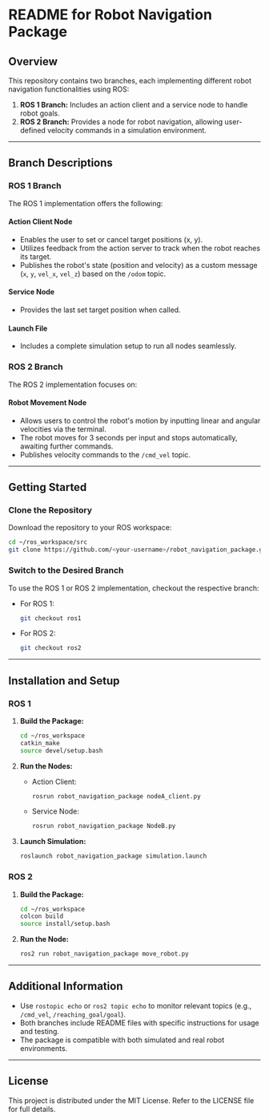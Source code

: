 # README for Robot Navigation Package

## Overview
This repository contains two branches, each implementing different robot navigation functionalities using ROS:

1. **ROS 1 Branch:** Includes an action client and a service node to handle robot goals.
2. **ROS 2 Branch:** Provides a node for robot navigation, allowing user-defined velocity commands in a simulation environment.

---

## Branch Descriptions

### ROS 1 Branch
The ROS 1 implementation offers the following:

#### **Action Client Node**
- Enables the user to set or cancel target positions (x, y).
- Utilizes feedback from the action server to track when the robot reaches its target.
- Publishes the robot's state (position and velocity) as a custom message (`x`, `y`, `vel_x`, `vel_z`) based on the `/odom` topic.

#### **Service Node**
- Provides the last set target position when called.

#### **Launch File**
- Includes a complete simulation setup to run all nodes seamlessly.

### ROS 2 Branch
The ROS 2 implementation focuses on:

#### **Robot Movement Node**
- Allows users to control the robot's motion by inputting linear and angular velocities via the terminal.
- The robot moves for 3 seconds per input and stops automatically, awaiting further commands.
- Publishes velocity commands to the `/cmd_vel` topic.

---

## Getting Started

### Clone the Repository
Download the repository to your ROS workspace:

```bash
cd ~/ros_workspace/src
git clone https://github.com/<your-username>/robot_navigation_package.git
```

### Switch to the Desired Branch
To use the ROS 1 or ROS 2 implementation, checkout the respective branch:

- For ROS 1:
  ```bash
  git checkout ros1
  ```

- For ROS 2:
  ```bash
  git checkout ros2
  ```

---

## Installation and Setup

### ROS 1
1. **Build the Package:**
   ```bash
   cd ~/ros_workspace
   catkin_make
   source devel/setup.bash
   ```

2. **Run the Nodes:**
   - Action Client:
     ```bash
     rosrun robot_navigation_package nodeA_client.py
     ```
   - Service Node:
     ```bash
     rosrun robot_navigation_package NodeB.py
     ```

3. **Launch Simulation:**
   ```bash
   roslaunch robot_navigation_package simulation.launch
   ```

### ROS 2
1. **Build the Package:**
   ```bash
   cd ~/ros_workspace
   colcon build
   source install/setup.bash
   ```

2. **Run the Node:**
   ```bash
   ros2 run robot_navigation_package move_robot.py
   ```

---

## Additional Information
- Use `rostopic echo` or `ros2 topic echo` to monitor relevant topics (e.g., `/cmd_vel`, `/reaching_goal/goal`).
- Both branches include README files with specific instructions for usage and testing.
- The package is compatible with both simulated and real robot environments.

---

## License
This project is distributed under the MIT License. Refer to the LICENSE file for full details.

